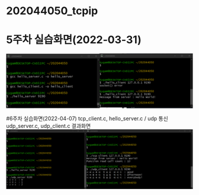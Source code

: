 # 202044050_tcpip

# 5주차 실습화면(2022-03-31)
<img width = "" height = "" src = "5주차실습화면.png">


#6주차 실습화면(2022-04-07)
tcp_client.c, hello_server.c / udp 통신 udp_server.c, udp_client.c 결과화면
<img width = "" height = "" src = "6주차실습화면.png">
